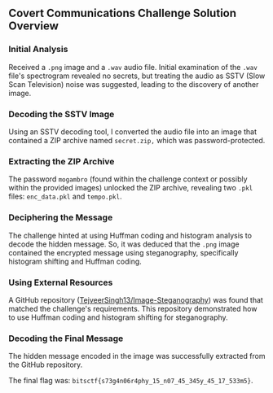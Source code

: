 ## Covert Communications Challenge Solution Overview

### Initial Analysis
Received a `.png` image and a `.wav` audio file. Initial examination of the `.wav` file's spectrogram revealed no secrets, but treating the audio as SSTV (Slow Scan Television) noise was suggested, leading to the discovery of another image.

### Decoding the SSTV Image
Using an SSTV decoding tool, I converted the audio file into an image that contained a ZIP archive named `secret.zip,` which was password-protected.

### Extracting the ZIP Archive
The password `mogambro` (found within the challenge context or possibly within the provided images) unlocked the ZIP archive, revealing two `.pkl` files: `enc_data.pkl` and `tempo.pkl`.

### Deciphering the Message
The challenge hinted at using Huffman coding and histogram analysis to decode the hidden message. So, it was deduced that the `.png` image contained the encrypted message using steganography, specifically histogram shifting and Huffman coding.

### Using External Resources
A GitHub repository ([TejveerSingh13/Image-Steganography](https://github.com/TejveerSingh13/Image-Steganography)) was found that matched the challenge's requirements. This repository demonstrated how to use Huffman coding and histogram shifting for steganography.

### Decoding the Final Message
The hidden message encoded in the image was successfully extracted from the GitHub repository.

The final flag was: `bitsctf{s73g4n06r4phy_15_n07_45_345y_45_17_533m5}`.
